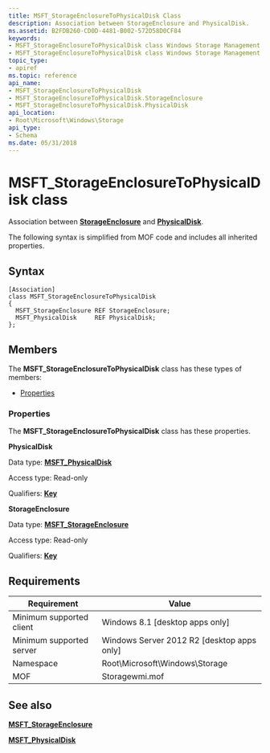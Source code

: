 ```yaml
---
title: MSFT_StorageEnclosureToPhysicalDisk Class
description: Association between StorageEnclosure and PhysicalDisk.
ms.assetid: B2FDB260-CD0D-4481-B002-572D58D0CF84
keywords:
- MSFT_StorageEnclosureToPhysicalDisk class Windows Storage Management API
- MSFT_StorageEnclosureToPhysicalDisk class Windows Storage Management API , described
topic_type:
- apiref
ms.topic: reference
api_name:
- MSFT_StorageEnclosureToPhysicalDisk
- MSFT_StorageEnclosureToPhysicalDisk.StorageEnclosure
- MSFT_StorageEnclosureToPhysicalDisk.PhysicalDisk
api_location:
- Root\Microsoft\Windows\Storage
api_type:
- Schema
ms.date: 05/31/2018
---
```


# MSFT\_StorageEnclosureToPhysicalDisk class

Association between [**StorageEnclosure**](msft-storageenclosure.md) and [**PhysicalDisk**](msft-physicaldisk.md).

The following syntax is simplified from MOF code and includes all inherited properties.

## Syntax

``` syntax
[Association]
class MSFT_StorageEnclosureToPhysicalDisk
{
  MSFT_StorageEnclosure REF StorageEnclosure;
  MSFT_PhysicalDisk     REF PhysicalDisk;
};
```

## Members

The **MSFT\_StorageEnclosureToPhysicalDisk** class has these types of members:

-   [Properties](#properties)

### Properties

The **MSFT\_StorageEnclosureToPhysicalDisk** class has these properties.

 

**PhysicalDisk**
   

Data type: **[**MSFT\_PhysicalDisk**](msft-physicaldisk.md)**
 

Access type: Read-only
 

Qualifiers: [**Key**](/windows/win32/wmisdk/standard-qualifiers)
 

 

**StorageEnclosure**
   

Data type: **[**MSFT\_StorageEnclosure**](msft-storageenclosure.md)**
 

Access type: Read-only
 

Qualifiers: [**Key**](/windows/win32/wmisdk/standard-qualifiers)
 

 

## Requirements



| Requirement | Value |
|-------------------------------------|-------------------------------------------------------------------------------------------|
| Minimum supported client | Windows 8.1 \[desktop apps only\]                                              |
| Minimum supported server | Windows Server 2012 R2 \[desktop apps only\]                                   |
| Namespace                | Root\\Microsoft\\Windows\\Storage                                              |
| MOF                      |  Storagewmi.mof  |



## See also

 

[**MSFT\_StorageEnclosure**](msft-storageenclosure.md)
 

[**MSFT\_PhysicalDisk**](msft-physicaldisk.md)
 

 

